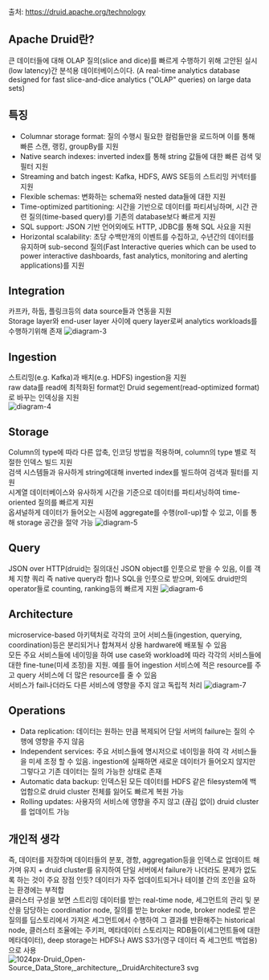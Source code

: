 출처: https://druid.apache.org/technology

## Apache Druid란?   
큰 데이터들에 대해 OLAP 질의(slice and dice)를 빠르게 수행하기 위해 고안된 실시(low latency)간 분석용 데이터베이스이다. (A real-time analytics database designed for fast slice-and-dice analytics ("OLAP" queries) on large data sets)   

## 특징
 - Columnar storage format: 질의 수행시 필요한 컬럼들만을 로드하며 이를 통해 빠른 스캔, 랭킹, groupBy를 지원     
 - Native search indexes: inverted index를 통해 string 값들에 대한 빠른 검색 및 필터 지원     
 - Streaming and batch ingest: Kafka, HDFS, AWS SE등의 스트리밍 커넥터를 지원     
 - Flexible schemas: 변화하는 schema와 nested data들에 대한 지원     
 - Time-optimized partitioning: 시간을 기반으로 데이터를 파티셔닝하며, 시간 관련 질의(time-based query)를 기존의 database보다 빠르게 지원     
 - SQL support: JSON 기반 언어외에도 HTTP, JDBC를 통해 SQL 사요을 지원
 - Horizontal scalability: 초당 수백만개의 이벤트를 수집하고, 수년간의 데이터를 유지하며 sub-second 질의(Fast Interactive queries which can be used to power interactive dashboards, fast analytics, monitoring and alerting applications)를 지원

## Integration
카프카, 하둡, 플링크등의 data source들과 연동을 지원   
Storage layer와 end-user layer 사이에 query layer로써 analytics workloads를 수행하기위해 존재
![diagram-3](https://user-images.githubusercontent.com/13589283/150742478-e1ed9e73-b2b1-4aa3-9641-19ce135f8524.png)


## Ingestion
스트리밍(e.g. Kafka)과 배치(e.g. HDFS) ingestion을 지원   
raw data를 read에 최적화된 format인 Druid segement(read-optimized format)로 바꾸는 인덱싱을 지원  
![diagram-4](https://user-images.githubusercontent.com/13589283/150743078-5d3bc427-75cd-4359-b16c-c6f16a76259e.png)


## Storage
Column의 type에 따라 다른 압축, 인코딩 방법을 적용하며, column의 type 별로 적절한 인덱스 빌드 지원   
검색 시스템들과 유사하게 string에대해 inverted index를 빌드하여 검색과 필터를 지원    
시계열 데이터베이스와 유사하게 시간을 기준으로 데이터를 파티셔닝하여 time-oriented 질의를 빠르게 지원   
옵셔널하게 데이터가 들어오는 시점에 aggregate를 수행(roll-up)할 수 있고, 이를 통해 storage 공간을 절약 가능
![diagram-5](https://user-images.githubusercontent.com/13589283/150743899-4db5ff67-f19e-4402-bfda-8480a117b9f7.png)

## Query
JSON over HTTP(druid는 질의대신 JSON object를 인풋으로 받을 수 있음, 이를 객체 지향 쿼리 즉 native query라 함)나 SQL을 인풋으로 받으며, 외에도 druid만의 operator들로 counting, ranking등의 빠르게 지원
![diagram-6](https://user-images.githubusercontent.com/13589283/150744691-38b999f2-80b4-4e4a-be92-0cfea68d1681.png)

## Architecture
microservice-based 아키텍처로 각각의 코어 서비스들(ingestion, querying, coordination)등은 분리되거나 합쳐져서 상용 hardware에 배포될 수 있음   
모든 주요 서비스들에 네이밍을 하여 use case와 workload에 따라 각각의 서비스들에 대한 fine-tune(미세 조정)을 지원. 예를 들어 ingestion 서비스에 적은 resource를 주고 query 서비스에 더 많은 resource를 줄 수 있음   
서비스가 fail나더라도 다른 서비스에 영향을 주지 않고 독립적 처리 
![diagram-7](https://user-images.githubusercontent.com/13589283/150744714-e8d99315-62cc-499c-9397-48688d49ec39.png)


## Operations
 - Data replication: 데이터는  원하는 만큼 복제되어 단일 서버의 failure는 질의 수행에 영향을 주지 않음
 - Independent services: 주요 서비스들에 명시저으로 네이밍을 하여 각 서비스들을 미세 조정 할 수 있음. ingestion에 실패하면 새로운 데이터가 들어오지 않지만 그렇다고 기존 데이터는 질의 가능한 상태로 존재
 - Automatic data backup: 인덱스된 모든 데이터를 HDFS 같은 filesystem에 백업함으로 druid cluster 전체를 잃어도 빠르게 복원 가능
 - Rolling updates: 사용자의 서비스에 영향을 주지 않고 (끊김 없이) druid cluster를 업데이트 가능




## 개인적 생각
즉, 데이터를 저장하며 데이터들의 분포, 경항, aggregation등을 인덱스로 업데이트 해가며 유지 + druid cluster를 유지하여 단일 서버에서 failure가 나더라도 문제가 없도록 하는 것이 주요 장점 인듯? 데이터가 자주 업데이트되거나 테이블 간의 조인을 요하는 환경에는 부적합    
클러스터 구성을 보면 스트리밍 데이터를 받는 real-time node, 세그먼트의 관리 및 분산을 담당하는 coordinatior node, 질의를 받는 broker node, broker node로 받은 질의를 딥스토리에서 가져온 세그먼트에서 수행하여 그 결과를 반환해주는 historical node, 클러스터 조율에는 주키퍼, 메타데이터 스토리지는 RDB들이(세그먼트들에 대한 메타데이터), deep storage는 HDFS나 AWS S3가(영구 데이터 즉 세그먼트 백업용)으로 사용 
![1024px-Druid_Open-Source_Data_Store,_architecture,_DruidArchitecture3 svg](https://user-images.githubusercontent.com/13589283/150739968-de620cb1-0da9-4393-9477-81486170c24d.png)
